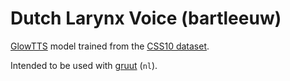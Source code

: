 # Dutch Larynx Voice (bartleeuw)

[GlowTTS](https://github.com/rhasspy/glow-tts-train) model trained from the [CSS10 dataset](http://kaggle.com/bryanpark/dutch-single-speaker-speech-dataset).

Intended to be used with [gruut](https://github.com/rhasspy/gruut) (`nl`).
